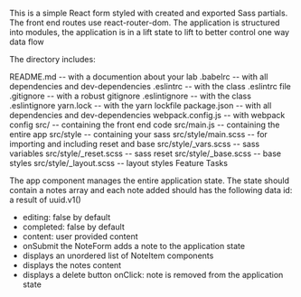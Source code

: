 This is a simple React form styled with created and exported Sass partials. The front end routes use react-router-dom. The application is structured  into modules, the application is in a lift state to lift to better control one way data flow

The directory includes:

README.md -- with a documention about your lab
.babelrc -- with all dependencies and dev-dependencies
.eslintrc -- with the class .eslintrc file
.gitignore -- with a robust gitignore
.eslintignore -- with the class .eslintignore
yarn.lock -- with the yarn lockfile
package.json -- with all dependencies and dev-dependencies
webpack.config.js -- with webpack config
src/ -- containing the front end code
src/main.js -- containing the entire app
src/style -- containing your sass
src/style/main.scss -- for importing and including reset and base
src/style/_vars.scss -- sass variables
src/style/_reset.scss -- sass reset
src/style/_base.scss -- base styles
src/style/_layout.scss -- layout styles
Feature Tasks

The app component manages the entire application state.
The state should contain a notes array and
each note added should has the following data
id: a result of uuid.v1()
* editing: false by default
* completed: false by default
* content: user provided content
* onSubmit the NoteForm adds a note to the application state
* displays an unordered list of NoteItem components
* displays the notes content
* displays a delete button
onClick: note is removed from the application state

